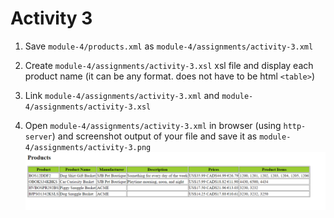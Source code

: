 # Activity 3

1. Save `module-4/products.xml` as `module-4/assignments/activity-3.xml`

2. Create `module-4/assignments/activity-3.xsl` xsl file and display each product name (it can be any format. does not have to be html `<table>`)

3. Link `module-4/assignments/activity-3.xml` and `module-4/assignments/activity-3.xsl`

4. Open `module-4/assignments/activity-3.xml` in browser (using `http-server`) and screenshot output of your file and save it as `module-4/assignments/activity-3.png`
![](activity-3-student.png)